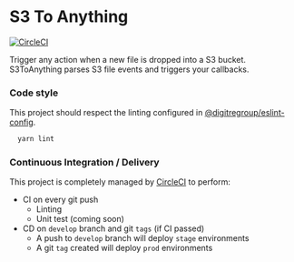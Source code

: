 # S3 To Anything

[![CircleCI](https://circleci.com/bb/digitregroup/s3-to-anything.svg?style=shield)](https://circleci.com/bb/digitregroup/s3-to-anything)

Trigger any action when a new file is dropped into a S3 bucket.
S3ToAnything parses S3 file events and triggers your callbacks.

### Code style
This project should respect the linting configured in [@digitregroup/eslint-config](https://www.npmjs.com/package/@digitregroup/eslint-config).
```bash
  yarn lint
```

### Continuous Integration / Delivery
This project is completely managed by [CircleCI](https://circleci.com/bb/digitregroup/s3-to-anything) to perform:

  * CI on every git push
    * Linting
    * Unit test (coming soon)
  * CD on `develop` branch and git `tags` (if CI passed)
    * A push to `develop` branch will deploy `stage` environments
    * A git `tag` created will deploy `prod` environments
